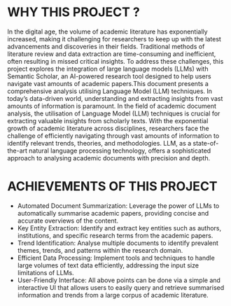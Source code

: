 # WHY THIS PROJECT ?

In the digital age, the volume of academic literature has exponentially increased, making it challenging for researchers to keep up with the latest advancements and discoveries in their fields. Traditional methods of literature review and data extraction are time-consuming and inefficient, often resulting in missed critical insights. To address these challenges, this project explores the integration of large language models (LLMs) with Semantic Scholar, an AI-powered research tool designed to help users navigate vast amounts of academic papers.This document presents a comprehensive analysis utilising Language Model (LLM) techniques. In today’s data-driven world, understanding and extracting insights from vast amounts of information is paramount. In the field of academic document analysis, the utilisation of Language Model (LLM) techniques is crucial for extracting valuable insights from scholarly texts. With the exponential growth of academic literature across disciplines, researchers face the challenge of efficiently navigating through vast amounts of information to identify relevant trends, theories, and methodologies. LLM, as a state-of-the-art natural language processing technology, offers a sophisticated approach to  analysing academic documents with precision and depth.


# ACHIEVEMENTS OF THIS PROJECT

- Automated Document Summarization: Leverage the power of LLMs to automatically summarise academic papers, providing concise and accurate overviews of the content.
- Key Entity Extraction: Identify and extract key entities such as authors, institutions, and specific research terms from the academic papers.
- Trend Identification: Analyse multiple documents to identify prevalent themes, trends, and patterns within the research domain.
- Efficient Data Processing: Implement tools and techniques to handle large volumes of text data efficiently, addressing the input size limitations of LLMs.
- User-Friendly Interface: All above points can be done via a simple and interactive UI that allows users to easily query and retrieve summarised information and trends from a large corpus of academic literature.

